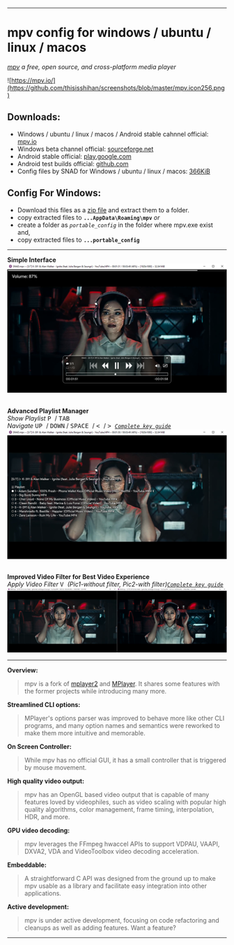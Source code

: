 -----------------------------------
# mpv config for windows / ubuntu / linux / macos
_[mpv](https://mpv.io/) a free, open source, and cross-platform media player_

![https://mpv.io/](https://github.com/thisisshihan/screenshots/blob/master/mpv.icon256.png)

## Downloads:
* Windows / ubuntu / linux / macos / Android stable cahnnel official: [mpv.io](http://mpv.io/installation)
* Windows beta channel official: [sourceforge.net](https://sourceforge.net/projects/mpv-player-windows/files)
* Android stable official: [play.google.com](https://play.google.com/store/apps/details?id=is.xyz.mpv&hl=en)
* Android test builds official: [github.com](https://github.com/mpv-android/mpv-android/releases)
* Config files by SNAD for Windows / ubuntu / linux / macos: [366KiB](https://goo.gl/7Mphpk) 

## Config For Windows:
* Download this files as a [zip file](https://goo.gl/7Mphpk) and extract them to a folder.
* copy extracted files to **`...AppData\Roaming\mpv`** _or_
* create a folder as _`portable_config`_ in the folder where mpv.exe exist and,
* copy extracted files to **`...portable_config`**
-------------------------------------

**Simple Interface**<br/>
<kbd>![s2](https://github.com/thisisshihan/screenshots/blob/master/mpv.interface.png)</kbd>
##
**Advanced Playlist Manager**<br/>
_Show Playlist_ <kbd> P </kbd> / <kbd> TAB </kbd><br/>
_Navigate_ <kbd> UP </kbd> / <kbd>DOWN</kbd> / <kbd>    SPACE    </kbd> / <kbd> < </kbd> / <kbd> > </kbd>[_`Complete key guide`_](https://github.com/thisisshihan/mpv-player-config-snad/blob/mpv-config-snad-windows-ubuntu-linux-macos/KEY.MD)<br/>
<kbd>![s1](https://github.com/thisisshihan/screenshots/blob/master/mpv.adv.playlist.png)</kbd>
##
**Improved Video Filter for Best Video Experience**<br/>
_Apply Video Filter_ <kbd> V </kbd> _(Pic1-without filter, Pic2-with filter)_[_`Complete key guide`_](https://github.com/thisisshihan/mpv-player-config-snad/blob/mpv-config-snad-windows-ubuntu-linux-macos/KEY.MD)<br/>
<kbd>![s1](https://github.com/thisisshihan/screenshots/blob/master/mpv.adv.color.png)</kbd>

-------------------------------------

**Overview:**
> mpv is a fork of [mplayer2](http://www.mplayerhq.hu/design7/info.html) and [MPlayer](http://www.mplayerhq.hu/design7/info.html). It shares some features with the former projects while introducing many more.

**Streamlined CLI options:**
> MPlayer's options parser was improved to behave more like other CLI programs, and many option names and semantics were reworked to make them more intuitive and memorable.

**On Screen Controller:**
> While mpv has no official GUI, it has a small controller that is triggered by mouse movement.

**High quality video output:**
> mpv has an OpenGL based video output that is capable of many features loved by videophiles, such as video scaling with popular high quality algorithms, color management, frame timing, interpolation, HDR, and more.

**GPU video decoding:**
> mpv leverages the FFmpeg hwaccel APIs to support VDPAU, VAAPI, DXVA2, VDA and VideoToolbox video decoding acceleration.

**Embeddable:**
> A straightforward C API was designed from the ground up to make mpv usable as a library and facilitate easy integration into other applications.

**Active development:**
> mpv is under active development, focusing on code refactoring and cleanups as well as adding features. Want a feature?

-------------------------------------------
